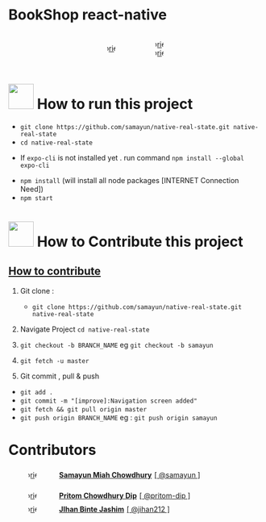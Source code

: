 # BookShop react-native

<div 
style="display:flex;align-items:center;justify-content: center;"
>
<a 
  href="https://github.com/samayun" 
  target="_blank" 
  style="display:flex;align-items:center;justify-content: left;"
  rel="noopener">
<img
    style="clip-path: circle();"
    src="https://github.com/samayun.png?size=64"
    alt="Gabriel Peal"
/>
</a>

<a href="https://github.com/pritom-dip" target="_blank" 
style="display:flex;align-items:center;justify-content: left;"
rel="noopener">
<img
    style="clip-path: circle();"
    src="https://github.com/pritom-dip.png?size=64"
    alt="Gabriel Peal"
/>
</a>
<a href="https://github.com/jihan212" target="_blank" 
style="display:flex;align-items:center;justify-content: left;"
rel="noopener">
<img
    style="clip-path: circle();"
    src="https://github.com/jihan212.png?size=64"
    alt="Gabriel Peal"
/>
</a>

</div>

# <img src="https://media.giphy.com/media/VgCDAzcKvsR6OM0uWg/giphy.gif" width="50"> How to run this project

- `git clone https://github.com/samayun/native-real-state.git native-real-state`
- `cd native-real-state`

* If `expo-cli` is not installed yet . run command `npm install --global expo-cli`

- `npm install` (will install all node packages [INTERNET Connection Need])
- `npm start`

# <img src="https://media.giphy.com/media/VgCDAzcKvsR6OM0uWg/giphy.gif" width="50"> How to Contribute this project

## [How to contribute](https://www.dataschool.io/how-to-contribute-on-github)

1. Git clone :

   - `git clone https://github.com/samayun/native-real-state.git native-real-state`

2. Navigate Project `cd native-real-state`
3. `git checkout -b BRANCH_NAME` eg `git checkout -b samayun`
4. `git fetch -u master`
5. Git commit , pull & push

- `git add .`
- `git commit -m "[improve]:Navigation screen added"`
- `git fetch && git pull origin master`
- `git push origin BRANCH_NAME` eg : `git push origin samayun`

# Contributors

<a 
  href="https://github.com/samayun" 
  target="_blank" 
  style="display:flex;align-items:center;justify-content: left;"
  rel="noopener">
<img
    style="clip-path: circle();"
    src="https://github.com/samayun.png?size=64"
    alt="Gabriel Peal"
/>
<strong 
    style="padding:5px;"> Samayun Miah Chowdhury
</strong> [ @samayun ]
</a>

<a href="https://github.com/pritom-dip" target="_blank" 
style="display:flex;align-items:center;justify-content: left;"
rel="noopener">
<img
    style="clip-path: circle();"
    src="https://github.com/pritom-dip.png?size=64"
    alt="Gabriel Peal"
/>
<strong 
    style="padding:5px;"> Pritom Chowdhury Dip
</strong> [ @pritom-dip ]
</a>
<a href="https://github.com/jihan212" target="_blank" 
style="display:flex;align-items:center;justify-content: left;"
rel="noopener">
<img
    style="clip-path: circle();"
    src="https://github.com/jihan212.png?size=64"
    alt="Gabriel Peal"
/>
<strong 
    style="padding:5px;"> JIhan Binte Jashim
</strong> [ @jihan212 ]
</a>
